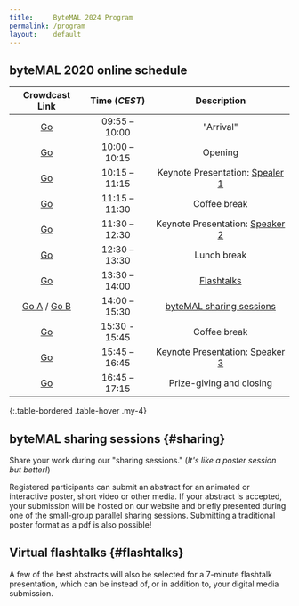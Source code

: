```yaml
---
title:     ByteMAL 2024 Program
permalink: /program
layout:    default
---
```


## byteMAL 2020 online schedule 

| Crowdcast Link                                             | Time (*CEST*) | Description |
| :--------------------------------------------------------: | :-----------: | :---------: |
| <a href="https://www.crowdcast.io/e/bytemal-2024/">Go</a>  | 09:55 – 10:00 | "Arrival"                             |
| <a href="https://www.crowdcast.io/e/bytemal-2024/1">Go</a> | 10:00 – 10:15 | Opening                               |
| <a href="https://www.crowdcast.io/e/bytemal-2024/1">Go</a> | 10:15 – 11:15 | Keynote Presentation: <a href="/bytemal-2024/keynotes">Spealer 1</a>  |
| <a href="https://www.crowdcast.io/e/bytemal-2024/">Go</a>  | 11:15 – 11:30 | Coffee break                          |
| <a href="https://www.crowdcast.io/e/bytemal-2024/2">Go</a> | 11:30 – 12:30 | Keynote Presentation: <a href="/bytemal-2024/keynotes">Speaker 2</a>    |
| <a href="https://www.crowdcast.io/e/bytemal-2024/">Go</a>  | 12:30 – 13:30 | Lunch break                           |
| <a href="https://www.crowdcast.io/e/bytemal-2024/3">Go</a> | 13:30 – 14:00 | [Flashtalks](#flashtalks)            |
| <a href="https://www.crowdcast.io/e/bytemal-2024/4">Go A</a> / <a href="https://www.crowdcast.io/e/bytemal-2024/5">Go B</a>  | 14:00 – 15:30 | [byteMAL sharing sessions](#sharing)  |
| <a href="https://www.crowdcast.io/e/bytemal-2024/">Go</a>  | 15:30 - 15:45 | Coffee break                          |
| <a href="https://www.crowdcast.io/e/bytemal-2024/6">Go</a> | 15:45 – 16:45 | Keynote Presentation: <a href="/bytemal-2024/keynotes">Speaker 3</a>   |
| <a href="https://www.crowdcast.io/e/bytemal-2024/7">Go</a> | 16:45 – 17:15 | Prize-giving and closing              |
{:.table-bordered .table-hover .my-4}



## byteMAL sharing sessions {#sharing}

Share your work during our "sharing sessions." (*It's like a poster session but better!*)

Registered participants can submit an abstract for an animated or interactive poster, short video or other media. 
If your abstract is accepted, your submission will be hosted on our website and briefly presented during one of the small-group parallel sharing sessions. 
Submitting a traditional poster format as a pdf is also possible!


## Virtual flashtalks {#flashtalks}

A few of the best abstracts will also be selected for a 7-minute flashtalk presentation, which can be instead of, or in addition to, your digital media submission.


